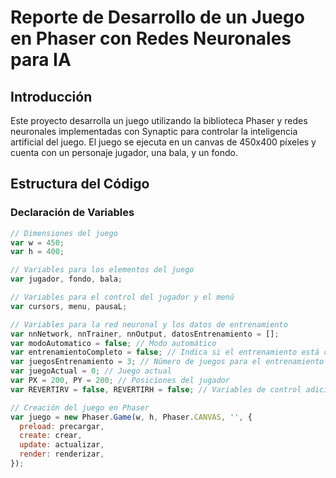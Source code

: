 # Reporte de Desarrollo de un Juego en Phaser con Redes Neuronales para IA

## Introducción

Este proyecto desarrolla un juego utilizando la biblioteca Phaser y redes neuronales implementadas con Synaptic para controlar la inteligencia artificial del juego. El juego se ejecuta en un canvas de 450x400 píxeles y cuenta con un personaje jugador, una bala, y un fondo.

## Estructura del Código

### Declaración de Variables

```javascript
// Dimensiones del juego
var w = 450;
var h = 400;

// Variables para los elementos del juego
var jugador, fondo, bala;

// Variables para el control del jugador y el menú
var cursors, menu, pausaL;

// Variables para la red neuronal y los datos de entrenamiento
var nnNetwork, nnTrainer, nnOutput, datosEntrenamiento = [];
var modoAutomatico = false; // Modo automático
var entrenamientoCompleto = false; // Indica si el entrenamiento está completo
var juegosEntrenamiento = 3; // Número de juegos para el entrenamiento
var juegoActual = 0; // Juego actual
var PX = 200, PY = 200; // Posiciones del jugador
var REVERTIRV = false, REVERTIRH = false; // Variables de control adicionales

// Creación del juego en Phaser
var juego = new Phaser.Game(w, h, Phaser.CANVAS, '', {
  preload: precargar,
  create: crear,
  update: actualizar,
  render: renderizar,
});

